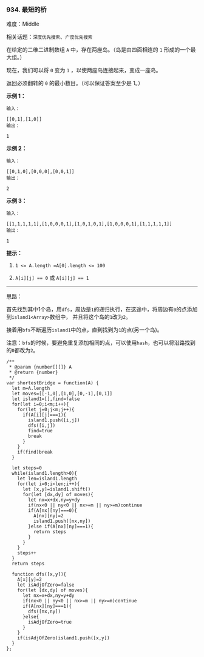### 934. 最短的桥

难度：Middle

相关话题：`深度优先搜索`、`广度优先搜索`

在给定的二维二进制数组 `A` 中，存在两座岛。（岛是由四面相连的  `1`  形成的一个最大组。）



现在，我们可以将 `0` 变为 `1` ，以使两座岛连接起来，变成一座岛。



返回必须翻转的 `0`  的最小数目。（可以保证答案至少是 1。）







**示例 1：** 





```
输入：

[[0,1],[1,0]]
输出：

1

```


**示例 2：** 





```
输入：

[[0,1,0],[0,0,0],[0,0,1]]
输出：

2

```


**示例 3：** 





```
输入：

[[1,1,1,1,1],[1,0,0,0,1],[1,0,1,0,1],[1,0,0,0,1],[1,1,1,1,1]]
输出：

1
```






**提示：** 




1.  `1 <= A.length =A[0].length <= 100` 

2.  `A[i][j] == 0`  或 `A[i][j] == 1` 










-----

思路：

首先找到其中1个岛，用`dfs`，周边是`1`的递归执行，在这途中，将周边有`0`的点添加到`island1<Array>`数组中，
并且将这个岛的`1`改为`2`。

接着用`bfs`不断遍历`island1`中的点，直到找到为`1`的点(另一个岛)。

注意：`bfs`的时候，要避免重复添加相同的点，可以使用`hash`，也可以将沿路找到的`0`都改为`2`。




```
/**
 * @param {number[][]} A
 * @return {number}
 */
var shortestBridge = function(A) {
  let m=A.length
  let moves=[[-1,0],[1,0],[0,-1],[0,1]]
  let island1=[],find=false
  for(let i=0;i<m;i++){
    for(let j=0;j<m;j++){
      if(A[i][j]===1){
        island1.push([i,j])
        dfs([i,j])
        find=true
        break
      }
    }
    if(find)break
  }
  
  let steps=0
  while(island1.length>0){
    let len=island1.length
    for(let i=0;i<len;i++){
      let [x,y]=island1.shift()
      for(let [dx,dy] of moves){
        let nx=x+dx,ny=y+dy
        if(nx<0 || ny<0 || nx>=m || ny>=m)continue
        if(A[nx][ny]===0){
          A[nx][ny]=2
          island1.push([nx,ny])
        }else if(A[nx][ny]===1){
          return steps
        }
      }      
    }
    steps++
  }
  return steps
  
  function dfs([x,y]){
    A[x][y]=2
    let isAdjOfZero=false
    for(let [dx,dy] of moves){
      let nx=x+dx,ny=y+dy
      if(nx<0 || ny<0 || nx>=m || ny>=m)continue
      if(A[nx][ny]===1){
        dfs([nx,ny])
      }else{
        isAdjOfZero=true
      }
    }
    if(isAdjOfZero)island1.push([x,y])
  }
};



```

